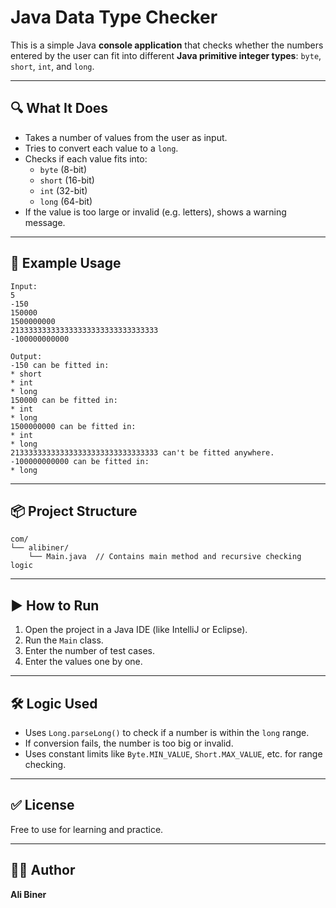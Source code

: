 # Java Data Type Checker

This is a simple Java **console application** that checks whether the numbers entered by the user can fit into different **Java primitive integer types**: `byte`, `short`, `int`, and `long`.

---

## 🔍 What It Does

- Takes a number of values from the user as input.
- Tries to convert each value to a `long`.
- Checks if each value fits into:
    - `byte` (8-bit)
    - `short` (16-bit)
    - `int` (32-bit)
    - `long` (64-bit)
- If the value is too large or invalid (e.g. letters), shows a warning message.

---

## 🧪 Example Usage

```
Input:
5
-150
150000
1500000000
213333333333333333333333333333333
-100000000000

Output:
-150 can be fitted in:
* short
* int
* long
150000 can be fitted in:
* int
* long
1500000000 can be fitted in:
* int
* long
213333333333333333333333333333333 can't be fitted anywhere.
-100000000000 can be fitted in:
* long
```

---

## 📦 Project Structure

```
com/
└── alibiner/
    └── Main.java  // Contains main method and recursive checking logic
```

---

## ▶️ How to Run

1. Open the project in a Java IDE (like IntelliJ or Eclipse).
2. Run the `Main` class.
3. Enter the number of test cases.
4. Enter the values one by one.

---

## 🛠️ Logic Used

- Uses `Long.parseLong()` to check if a number is within the `long` range.
- If conversion fails, the number is too big or invalid.
- Uses constant limits like `Byte.MIN_VALUE`, `Short.MAX_VALUE`, etc. for range checking.

---

## ✅ License

Free to use for learning and practice.

---

## 👨‍💻 Author

**Ali Biner**

